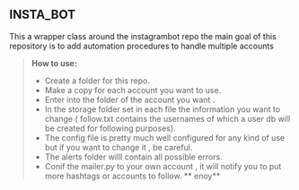 INSTA_BOT
-------------

This a wrapper class around the instagrambot repo 
the main goal of this repository is to add automation  procedures to handle multiple accounts


> **How to use:**
> - Create a folder for this repo.
> - Make a copy for each account you want to use.
> - Enter into the folder of the account you want .
> - In the storage folder set in each file the  information you want to   change ( follow.txt contains the usernames of which a user db will be created for following purposes).
> - The config file is pretty much well configured for any kind of use but if you want to change it , be careful.
> - The alerts folder willl contain all possible errors.
> - Conif the mailer.py to your own account , it will notify you to put more hashtags or accounts to follow.
** enoy**
